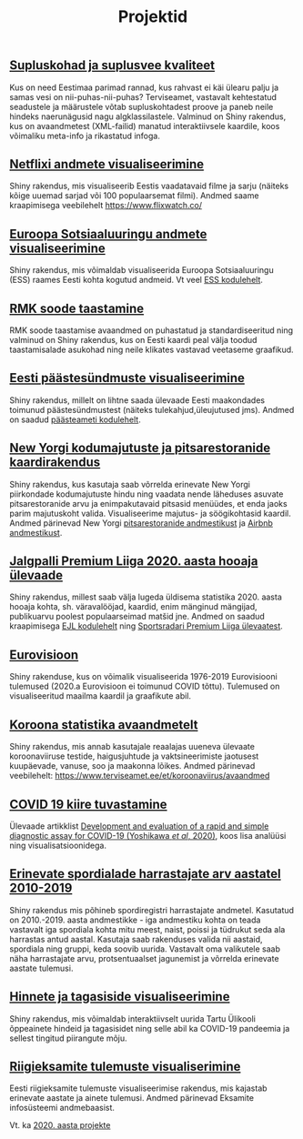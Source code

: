 ﻿---
layout: page
title: Projektid
---

<!--Siia riputatakse üles projektid pärast nende laekumisi.

Projekti juhend on leitav [siit](../projekt_juhend/).
<br><br>-->

## [Supluskohad ja suplusvee kvaliteet](https://rkursus.shinyapps.io/statvis2021_supluskohad/)
Kus on need Eestimaa parimad rannad, kus rahvast ei käi ülearu palju ja samas vesi on nii-puhas-nii-puhas? Terviseamet, vastavalt kehtestatud seadustele ja määrustele võtab supluskohtadest proove ja paneb neile hindeks naerunägusid nagu algklassilastele. Valminud on Shiny rakendus, kus on avaandmetest (XML-failid) manatud interaktiivsele kaardile, koos võimaliku meta-info ja rikastatud infoga.


## [Netflixi andmete visualiseerimine](https://rkursus.shinyapps.io/statvis2021_netflix/)
Shiny rakendus, mis visualiseerib Eestis vaadatavaid filme ja sarju (näiteks kõige uuemad sarjad või 100 populaarsemat filmi). Andmed saame kraapimisega veebilehelt https://www.flixwatch.co/

## [Euroopa Sotsiaaluuringu andmete visualiseerimine](https://rkursus.shinyapps.io/statvis2021_ess/)
Shiny rakendus, mis võimaldab visualiseerida Euroopa Sotsiaaluuringu (ESS) raames Eesti kohta kogutud andmeid. Vt veel [ESS kodulehelt](http://www.europeansocialsurvey.org/).


## [RMK soode taastamine](https://rkursus.shinyapps.io/statvis2021_rmk/)
RMK soode taastamise avaandmed on puhastatud ja standardiseeritud ning valminud on Shiny rakendus, kus on Eesti kaardi peal välja toodud taastamisalade asukohad ning neile klikates vastavad veetaseme graafikud.


## [Eesti päästesündmuste visualiseerimine](https://rkursus.shinyapps.io/statvis2021_paasteamet/)
Shiny rakendus, millelt on lihtne saada ülevaade Eesti maakondades toimunud päästesündmustest (näiteks tulekahjud,üleujutused jms). Andmed on saadud [päästeameti kodulehelt](https://www.rescue.ee/et/paeaestesuendmuste-statistika).


## [New Yorgi kodumajutuste ja pitsarestoranide kaardirakendus](https://statprojekt.shinyapps.io/PROJEKT/)
Shiny rakendus, kus kasutaja saab võrrelda erinevate New Yorgi piirkondade kodumajutuste hindu ning vaadata nende läheduses asuvate pitsarestoranide arvu ja enimpakutavaid pitsasid menüüdes, et enda jaoks parim majutuskoht valida. Visualiseerime majutus- ja söögikohtasid kaardil. Andmed pärinevad New Yorgi [pitsarestoranide andmestikust](https://www.kaggle.com/datafiniti/pizza-restaurants-and-the-pizza-they-sell?select=Datafiniti_Pizza_Restaurants_and_the_Pizza_They_Sell_May19.csv) ja [Airbnb andmestikust](https://www.kaggle.com/dgomonov/new-york-city-airbnb-open-data).


## [Jalgpalli Premium Liiga 2020. aasta hooaja ülevaade](https://rkursus.shinyapps.io/statvis2021_jalgpall/)
Shiny rakendus, millest saab välja lugeda üldisema statistika 2020. aasta hooaja kohta, sh. väravalööjad, kaardid, enim mänginud mängijad, publikuarvu poolest populaarseimad matšid jne. Andmed on saadud kraapimisega [EJL kodulehelt](https://jalgpall.ee/voistlused/52/liigad/calendar?season=2020) ning [Sportsradari Premium Liiga ülevaatest](https://s5.sir.sportradar.com/sportradar/et/1/season/75133/standings).


## [Eurovisioon](https://rkursus.shinyapps.io/statvis2021_eurovisioon/)
Shiny rakenduse, kus on võimalik visualiseerida 1976-2019 Eurovisiooni tulemused (2020.a Eurovisioon ei toimunud COVID tõttu). Tulemused on visualiseeritud maailma kaardil ja graafikute abil.


## [Koroona statistika avaandmetelt](https://rkursus.shinyapps.io/statvis2021_koroona/)
Shiny rakendus, mis annab kasutajale reaalajas uueneva ülevaate koroonaviiruse testide, haigusjuhtude ja vaktsineerimiste jaotusest kuupäevade, vanuse, soo ja maakonna lõikes. Andmed pärinevad veebilehelt: https://www.terviseamet.ee/et/koroonaviirus/avaandmed


## [COVID 19 kiire tuvastamine](http://htmlpreview.github.io/?https://github.com/andmeteadus/2021/blob/master/projektid/covid19_kiire_tuvastamine.html)
Ülevaade artikklist [Development and evaluation of a rapid and simple diagnostic assay for COVID-19 (Yoshikawa _et al_, 2020)](https://journals.plos.org/plosntds/article?id=10.1371/journal.pntd.0008855), koos lisa analüüsi ning visualisatsioonidega.


## [Erinevate spordialade harrastajate arv aastatel 2010-2019](https://rkursus.shinyapps.io/statvis2021_sportimine/)
Shiny rakendus mis põhineb spordiregistri harrastajate andmetel. Kasutatud on 2010.-2019. aasta andmestikke - iga andmestiku kohta on teada vastavalt iga spordiala kohta mitu meest, naist, poissi ja tüdrukut seda ala harrastas antud aastal. Kasutaja saab rakenduses valida nii aastaid, spordiala ning gruppi, keda soovib uurida. Vastavalt oma valikutele saab näha harrastajate arvu, protsentuaalset jagunemist ja võrrelda erinevate aastate tulemusi. 


## [Hinnete ja tagasiside visualiseerimine](https://rkursus.shinyapps.io/statvis2021_ty_covid19_moju/)
Shiny rakendus, mis võimaldab interaktiivselt uurida Tartu Ülikooli õppeainete hindeid ja tagasisidet ning selle abil ka COVID-19 pandeemia ja sellest tingitud piirangute mõju.

## [Riigieksamite tulemuste visualiserimine](https://rkursus.shinyapps.io/statvis2021_riigieksamid/)
Eesti riigieksamite tulemuste visualiseerimise rakendus, mis kajastab erinevate aastate ja ainete tulemusi. Andmed pärinevad Eksamite infosüsteemi andmebaasist.

<!--## [Erakondade rahastus]()
Rakendus, mis võimaldav analüüsida erakondadele tehtud annetusi ja kulutusi. Muuhulgas uurida näiteks, kui tugevalt on valimistulemus ja valimiskampaaniaks tehtud kulutused korreleeritud. Andmete allikas: [Erakondade Rahastamise Järelvalve Komisjon](http://www.erjk.ee) ja  [Vabariigi Valimiskomisjon](http://www.vvk.ee).-->

Vt. ka [2020. aasta projekte](https://andmeteadus.github.io/2020/projektid/)

<!--
{% for post in site.posts %}
## [ {{ post.title }} ](..{{ post.url }})
  {{ post.content | strip_html | truncatewords:30}}
  [ (loe edasi) ](..{{ post.url }})
  <br><br>
  
{% endfor %}
-->
